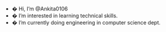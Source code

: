 - � Hi, I’m @Ankita0106
- � I’m interested in learning technical skills.
- � I’m currently doing engineering in computer science dept.



<!---
Ankita0106/Ankita0106 is a ✨ special ✨ repository because its `README.md` (this file) appears on your GitHub profile.
You can click the Preview link to take a look at your changes.
--->
